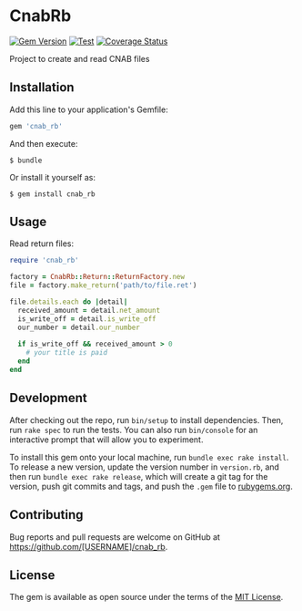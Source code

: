 # CnabRb

[![Gem Version](https://badge.fury.io/rb/cnab_rb.svg)](https://badge.fury.io/rb/cnab_rb) [![Test](https://api.travis-ci.org/andersondanilo/cnab_rb.svg?branch=master)](https://travis-ci.org/andersondanilo/cnab_rb) [![Coverage Status](https://coveralls.io/repos/github/andersondanilo/cnab_rb/badge.svg?branch=master)](https://coveralls.io/github/andersondanilo/cnab_rb?branch=master)

Project to create and read CNAB files

## Installation

Add this line to your application's Gemfile:

```ruby
gem 'cnab_rb'
```

And then execute:

    $ bundle

Or install it yourself as:

    $ gem install cnab_rb

## Usage

Read return files:

```ruby
require 'cnab_rb'

factory = CnabRb::Return::ReturnFactory.new
file = factory.make_return('path/to/file.ret')

file.details.each do |detail|
  received_amount = detail.net_amount
  is_write_off = detail.is_write_off
  our_number = detail.our_number
  
  if is_write_off && received_amount > 0
    # your title is paid
  end
end
```

## Development

After checking out the repo, run `bin/setup` to install dependencies. Then, run `rake spec` to run the tests. You can also run `bin/console` for an interactive prompt that will allow you to experiment.

To install this gem onto your local machine, run `bundle exec rake install`. To release a new version, update the version number in `version.rb`, and then run `bundle exec rake release`, which will create a git tag for the version, push git commits and tags, and push the `.gem` file to [rubygems.org](https://rubygems.org).

## Contributing

Bug reports and pull requests are welcome on GitHub at https://github.com/[USERNAME]/cnab_rb.

## License

The gem is available as open source under the terms of the [MIT License](https://opensource.org/licenses/MIT).
